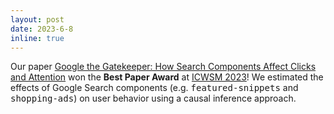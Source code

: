 ```yaml
---
layout: post
date: 2023-6-8
inline: true
---
```


Our paper [Google the Gatekeeper: How Search Components Affect Clicks and Attention](/assets/pdf/google-the-gatekeeper.pdf) won the **Best Paper Award** at [ICWSM 2023](https://www.icwsm.org/2023/index.html)! We estimated the effects of Google Search components (e.g. <tt>featured-snippets</tt> and <tt>shopping-ads</tt>) on user behavior using a causal inference approach. 